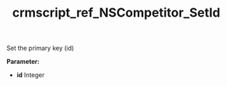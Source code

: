 ﻿---
title: crmscript_ref_NSCompetitor_SetId
description: NSCompetitor.SetId(Integer id)
intellisense: NSCompetitor.SetId
keywords: NSCompetitor, SetId
so.topic: reference
---

Set the primary key (id)

**Parameter:** 
 - **id** Integer

